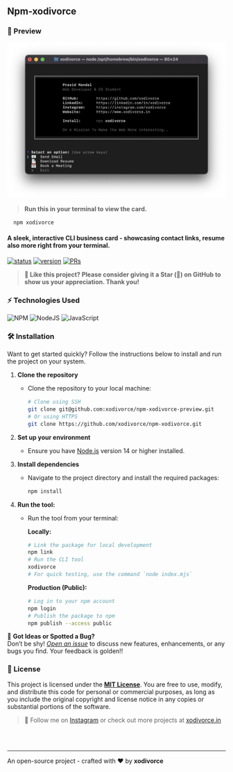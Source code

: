 ## Npm-xodivorce

### 👀 Preview
<img src="./images/npm-xodivorce-preview.png" alt="npm-xodivorce-preview">

> **Run this in your terminal to view the card.**
   ```bash
     npm xodivorce
   ```

#### A sleek, interactive CLI business card - showcasing contact links, resume also more right from your terminal.

[![status](https://img.shields.io/badge/status-active-brightgreen.svg?style=flat)](https://github.com/xodivorce/npm-xodivorce/)
[![version](https://img.shields.io/badge/version-v1.1.0-yellow.svg?style=flat)](https://github.com/xodivorce/npm-xodivorce/)
[![PRs](https://img.shields.io/badge/PRs-welcome-blue.svg?style=flat)](https://github.com/xodivorce/npm-xodivorce/)

> **🥰 Like this project? Please consider giving it a Star (🌟) on GitHub to show us your appreciation. Thank you!**

### ⚡️ Technologies Used
![NPM](https://img.shields.io/badge/NPM-%23CB3837.svg?style=for-the-badge&logo=npm&logoColor=white)
![NodeJS](https://img.shields.io/badge/node.js-6DA55F?style=for-the-badge&logo=node.js&logoColor=white)
![JavaScript](https://img.shields.io/badge/javascript-%23323330.svg?style=for-the-badge&logo=javascript&logoColor=%23F7DF1E)

### 🛠️ Installation
   Want to get started quickly? Follow the instructions below to install and run the project on your system.

1. **Clone the repository**
   - Clone the repository to your local machine:
     ```bash
     # Clone using SSH
     git clone git@github.com:xodivorce/npm-xodivorce-preview.git
     # Or using HTTPS
     git clone https://github.com/xodivorce/npm-xodivorce.git
     ```

2. **Set up your environment**
   - Ensure you have [Node.js](https://nodejs.org/) version 14 or higher installed.

3. **Install dependencies**
   - Navigate to the project directory and install the required packages:
     ```bash
     npm install
     ```

4. **Run the tool:**
   - Run the tool from your terminal:

      **Locally:**
      ```bash
      # Link the package for local development
      npm link
      # Run the CLI tool
      xodivorce
      # For quick testing, use the command `node index.mjs`
      ```

      **Production (Public):**
      ```bash
      # Log in to your npm account
      npm login
      # Publish the package to npm
      npm publish --access public
      ```

🐞 **Got Ideas or Spotted a Bug?**  
   Don’t be shy! [*Open an issue*](https://github.com/xodivorce/npm-xodivorce/issues) to discuss new features, enhancements, or any bugs you find. Your feedback is golden!!

### 📄 License
   This project is licensed under the [**MIT License**](LICENSE.txt). You are free to use, modify, and distribute this code for personal or commercial purposes, as long as you include the original copyright and license notice in any copies or substantial portions of the software.

> 🧠 Follow me on [Instagram](https://www.instagram.com/xodivorce) or check out more projects at [xodivorce.in](https://www.xodivorce.in)

<br></br>

****

An open-source project - crafted with ❤️ by **xodivorce**